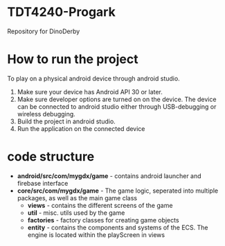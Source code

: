 # TDT4240-Progark
Repository for DinoDerby

# How to run the project
To play on a physical android device through android studio.
1. Make sure your device has Android API 30 or later.
2. Make sure developer options are turned on on the device. The device can be connected to
android studio either through USB-debugging or wireless debugging.
3. Build the project in android studio.
4. Run the application on the connected device

# code structure

- **android/src/com/mygdx/game** - contains android launcher and firebase interface
- **core/src/com/mygdx/game** - The game logic, seperated into multiple packages, as well as the main game class
  - **views** - contains the different screens of the game
  - **util** - misc. utils used by the game
  - **factories** - factory classes for creating game objects
  - **entity** - contains the components and systems of the ECS. The engine is located within the playScreen in views
